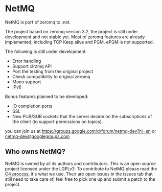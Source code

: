 NetMQ
=====

NetMQ is port of zeromq to .net.

The project based on zeromq version 3.2, the project is still under development and not stable yet.
Most of zeromq features are already implemented, including TCP Keep alive and PGM. ePGM is not supported.

The following is still under development:
* Error handling
* Support clrzmq API
* Port the testing from the original project
* Check compatibility to original zeromq
* Mono support
* IPv6

Bonus features planned to be developed:
* IO completion ports
* SSL
* New PUB/SUB sockets that the server decide on the subscriptions of the client (to support permissions on topics).

you can join us at https://groups.google.com/d/forum/netmq-dev?hl=en or netmq-dev@googlegroups.com 

## Who owns NetMQ?

NetMQ is owned by all its authors and contributors. 
This is an open source project licensed under the LGPLv3. 
To contribute to NetMQ please read the [C4 process](http://rfc.zeromq.org/spec:16), it's what we use.
Their are open issues in the issues tab that still need to take care of, feel free to pick one up and submit a patch to the project.

